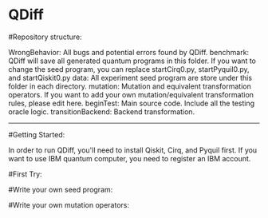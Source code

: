 # QDiff

#Repository structure:

WrongBehavior: All bugs and potential errors found by QDiff.
benchmark: QDiff will save all generated quantum programs in this folder. If you want to change the seed program, you can replace startCirq0.py, startPyquil0.py, and startQiskit0.py
data: All experiment seed program are store under this folder in each directory.
mutation: Mutation and equivalent transformation operators. If you want to add your own mutation/equivalent transformation rules, please edit here.
beginTest: Main source code. Include all the testing oracle logic.
transitionBackend: Backend transformation.


-----


#Getting Started:

In order to run QDiff, you'll need to install Qiskit, Cirq, and Pyquil first. If you want to use IBM quantum computer, you need to register an IBM account.

#First Try:

#Write your own seed program:

#Write your own mutation operators:


